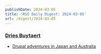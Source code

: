 ```yaml
---
publishDate: 2024-03-05
title: 'RSS Daily Digest: 2024-03-05'
url: /digest/2024-03-05
---
```


### [Dries Buytaert](https://dri.es/)

  * [Drupal adventures in Japan and Australia](https://dri.es/drupal-adventures-in-japan-and-australia)
  

